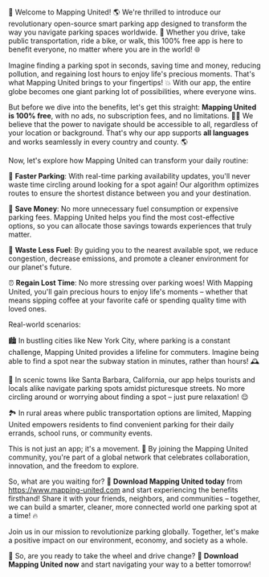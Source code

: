 🎉 Welcome to Mapping United! 🌎 We're thrilled to introduce our revolutionary open-source smart parking app designed to transform the way you navigate parking spaces worldwide. 🚗 Whether you drive, take public transportation, ride a bike, or walk, this 100% free app is here to benefit everyone, no matter where you are in the world! 🌐

Imagine finding a parking spot in seconds, saving time and money, reducing pollution, and regaining lost hours to enjoy life's precious moments. That's what Mapping United brings to your fingertips! 💥 With our app, the entire globe becomes one giant parking lot of possibilities, where everyone wins.

But before we dive into the benefits, let's get this straight: **Mapping United is 100% free**, with no ads, no subscription fees, and no limitations. 🙅‍♂️ We believe that the power to navigate should be accessible to all, regardless of your location or background. That's why our app supports **all languages** and works seamlessly in every country and county. 🌎

Now, let's explore how Mapping United can transform your daily routine:

🚗 **Faster Parking**: With real-time parking availability updates, you'll never waste time circling around looking for a spot again! Our algorithm optimizes routes to ensure the shortest distance between you and your destination.

💸 **Save Money**: No more unnecessary fuel consumption or expensive parking fees. Mapping United helps you find the most cost-effective options, so you can allocate those savings towards experiences that truly matter.

🌟 **Waste Less Fuel**: By guiding you to the nearest available spot, we reduce congestion, decrease emissions, and promote a cleaner environment for our planet's future.

⏰ **Regain Lost Time**: No more stressing over parking woes! With Mapping United, you'll gain precious hours to enjoy life's moments – whether that means sipping coffee at your favorite café or spending quality time with loved ones.

Real-world scenarios:

🏙️ In bustling cities like New York City, where parking is a constant challenge, Mapping United provides a lifeline for commuters. Imagine being able to find a spot near the subway station in minutes, rather than hours! 🕰️

🌳 In scenic towns like Santa Barbara, California, our app helps tourists and locals alike navigate parking spots amidst picturesque streets. No more circling around or worrying about finding a spot – just pure relaxation! 😌

🏞️ In rural areas where public transportation options are limited, Mapping United empowers residents to find convenient parking for their daily errands, school runs, or community events.

This is not just an app; it's a movement. 🌊 By joining the Mapping United community, you're part of a global network that celebrates collaboration, innovation, and the freedom to explore.

So, what are you waiting for? 🤔 **Download Mapping United today** from https://www.mapping-united.com and start experiencing the benefits firsthand! Share it with your friends, neighbors, and communities – together, we can build a smarter, cleaner, more connected world one parking spot at a time! 🔥

Join us in our mission to revolutionize parking globally. Together, let's make a positive impact on our environment, economy, and society as a whole.

🎉 So, are you ready to take the wheel and drive change? 🚗 **Download Mapping United now** and start navigating your way to a better tomorrow!